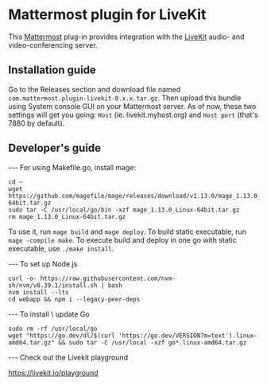 # Mattermost plugin for LiveKit

This [Mattermost](https://github.com/mattermost/mattermost-server) plug-in provides integration with the [LiveKit](https://github.com/livekit/livekit) audio- and video-conferencing server.

## Installation guide

Go to the Releases section and download file named `com.mattermost.plugin-livekit-0.x.x.tar.gz`. Then upload this bundle using System console GUI on your Mattermost server.
As of now, these two settings will get you going: `Host` (ie. livekit.myhost.org) and `Host port` (that's 7880 by default).

## Developer's guide
--- For using Makefile.go, install mage:

```Shell
cd ~
wget https://github.com/magefile/mage/releases/download/v1.13.0/mage_1.13.0_Linux-64bit.tar.gz
sudo tar -C /usr/local/go/bin -xzf mage_1.13.0_Linux-64bit.tar.gz
rm mage_1.13.0_Linux-64bit.tar.gz
```

To use it, run `mage build` and `mage deploy`.
To build static executable, run `mage -compile make`.
To execute build and deploy in one go with static executable, use `./make install`.

--- To set up Node.js

```Shell
curl -o- https://raw.githubusercontent.com/nvm-sh/nvm/v0.39.1/install.sh | bash
nvm install --lts
cd webapp && npm i --legacy-peer-deps
```

--- To install \ update Go

```Shell
sudo rm -rf /usr/local/go
wget "https://go.dev/dl/$(curl 'https://go.dev/VERSION?m=text').linux-amd64.tar.gz" && sudo tar -C /usr/local -xzf go*.linux-amd64.tar.gz
```
--- Check out the Livekit playground

https://livekit.io/playground
